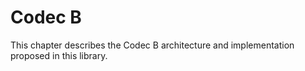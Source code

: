 # Codec B

This chapter describes the Codec B architecture
and implementation proposed in this library.

```{tableofcontents}
```

